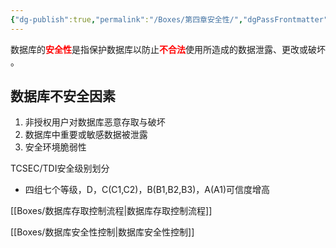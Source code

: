 ```yaml
---
{"dg-publish":true,"permalink":"/Boxes/第四章安全性/","dgPassFrontmatter":true,"created":"2025-05-18T19:19:07.539+08:00","updated":"2025-05-30T14:11:18.524+08:00"}
---
```


数据库的<font color="red"><b>安全性</b></font>是指保护数据库以防止<font color="red"><b>不合法</b></font>使用所造成的数据泄露、更改或破坏 。

## 数据库不安全因素
1. 非授权用户对数据库恶意存取与破坏
2. 数据库中重要或敏感数据被泄露
3. 安全环境脆弱性

TCSEC/TDI安全级别划分
- 四组七个等级，D，C(C1,C2)，B(B1,B2,B3)，A(A1)可信度增高

[[Boxes/数据库存取控制流程\|数据库存取控制流程]]

[[Boxes/数据库安全性控制\|数据库安全性控制]]
